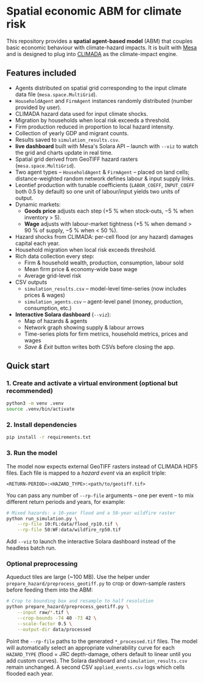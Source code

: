 # Spatial economic ABM for climate risk

This repository provides a **spatial agent-based model** (ABM) that couples basic economic behaviour with climate-hazard impacts. It is built with [Mesa](https://mesa.readthedocs.io) and is designed to plug into [CLIMADA](https://github.com/CLIMADA-project/climada_python) as the climate-impact engine.

## Features included

* Agents distributed on spatial grid corresponding to the input climate data file (`mesa.space.MultiGrid`).
* `HouseholdAgent` and `FirmAgent` instances randomly distributed (number provided by user).
* CLIMADA hazard data used for input climate shocks.
* Migration by households when local risk exceeds a threshold.
* Firm production reduced in proportion to local hazard intensity.
* Collection of yearly GDP and migrant counts.
* Results saved to `simulation_results.csv`.
* **live dashboard** built with Mesa's Solara API – launch with `--viz` to watch the grid and charts update in real time.
* Spatial grid derived from GeoTIFF hazard rasters (`mesa.space.MultiGrid`).
* Two agent types – `HouseholdAgent` & `FirmAgent` – placed on land cells; distance-weighted random network defines labour & input supply links.
* Leontief production with tunable coefficients (`LABOR_COEFF`, `INPUT_COEFF` both 0.5 by default) so one unit of labour/input yields two units of output.
* Dynamic markets:
  * **Goods price** adjusts each step (+5 % when stock‐outs, −5 % when inventory > 5).
  * **Wage** adjusts with labour-market tightness (+5 % when demand > 90 % of supply, −5 % when < 50 %).
* Hazard shocks from CLIMADA: per-cell flood (or any hazard) damages capital each year.
* Household migration when local risk exceeds threshold.
* Rich data collection every step:
  * Firm & household wealth, production, consumption, labour sold
  * Mean firm price & economy-wide base wage
  * Average grid-level risk
* CSV outputs
  * `simulation_results.csv` – model-level time-series (now includes prices & wages)
  * `simulation_agents.csv` – agent-level panel (money, production, consumption, etc.)
* **Interactive Solara dashboard** (`--viz`):
  * Map of hazards & agents
  * Network graph showing supply & labour arrows
  * Time-series plots for firm metrics, household metrics, prices and wages
  * *Save & Exit* button writes both CSVs before closing the app.

## Quick start

### 1. Create and activate a virtual environment (optional but recommended)
```bash
python3 -m venv .venv
source .venv/bin/activate
```

### 2. Install dependencies
```bash
pip install -r requirements.txt
```

### 3. Run the model

The model now expects external GeoTIFF rasters instead of CLIMADA HDF5 files. Each
file is mapped to a *hazard event* via an explicit triple:

```
<RETURN-PERIOD>:<HAZARD_TYPE>:<path/to/geotiff.tif>
```

You can pass any number of `--rp-file` arguments – one per event – to mix
different return periods and years, for example:

```bash
# Mixed hazards: a 10-year flood and a 50-year wildfire raster
python run_simulation.py \
    --rp-file 10:FL:data/flood_rp10.tif \
    --rp-file 50:WF:data/wildfire_rp50.tif
```

Add `--viz` to launch the interactive Solara dashboard instead of the headless
batch run.

### Optional preprocessing

Aqueduct tiles are large (~100 MB). Use the helper under
`prepare_hazard/preprocess_geotiff.py` to crop or down-sample rasters before
feeding them into the ABM:

```bash
# Crop to bounding box and resample to half resolution
python prepare_hazard/preprocess_geotiff.py \
    --input raw/*.tif \
    --crop-bounds -74 40 -73 42 \
    --scale-factor 0.5 \
    --output-dir data/processed
```

Point the `--rp-file` paths to the generated `*_processed.tif` files. The model
will automatically select an appropriate vulnerability curve for each
`HAZARD_TYPE` (flood = JRC depth-damage, others default to linear until you
add custom curves). The Solara dashboard and `simulation_results.csv` remain
unchanged. A second CSV `applied_events.csv` logs which cells flooded each
year.